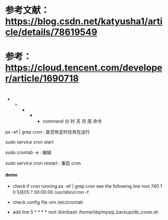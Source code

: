 

# 参考文献：https://blog.csdn.net/katyusha1/article/details/78619549

# 参考：https://cloud.tencent.com/developer/article/1690718

# 

* * * * * command
分 时 天 月 周 命令

ps -ef | grep cron : 是否有定时任务在运行

sudo service cron start

sudo crontab -e : 编辑

sudo service cron restart : 重启 cron

#### demo

* check if cron running 
ps -ef | grep cron
see the following line 
root       740     1  0 5月05 ?       00:00:00 /usr/sbin/cron -f

* check config file 
vim /etc/crontab

* add line
5  * * * *      root    /bin/bash  /home/ldq/mysql_backup/db_cover.sh







